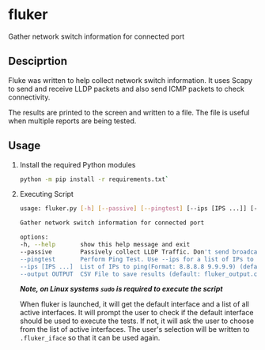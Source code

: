 # fluker

Gather network switch information for connected port

## Desciprtion

Fluke was written to help collect network switch information.  It uses Scapy to send and receive LLDP packets and also send ICMP packets to check connectivity.  

The results are printed to the screen and written to a file.  The file is useful when multiple reports are being tested.  

## Usage



1. Install the required Python modules

    ```bash
    python -m pip install -r requirements.txt`
    ```

2. Executing Script

    ```bash
    usage: fluker.py [-h] [--passive] [--pingtest] [--ips [IPS ...]] [--output OUTPUT]

    Gather network switch information for connected port

    options:
    -h, --help       show this help message and exit
    --passive        Passively collect LLDP Traffic. Don't send broadcast packet (default: False)
    --pingtest       Perform Ping Test. Use --ips for a list of IPs to ping (default: False)
    --ips [IPS ...]  List of IPs to ping(Format: 8.8.8.8 9.9.9.9) (default: ['8.8.8.8'])
    --output OUTPUT  CSV File to save results (default: fluker_output.csv)
    ```

    ***Note, on Linux systems `sudo` is required to execute the script***

    When fluker is launched, it will get the default interface and a list of all active interfaces.  It will prompt the user to check if the default interface should be used to execute the tests.  If not, it will ask the user to choose from the list of active interfaces.  The user's selection will be written to `.fluker_iface` so that it can be used again.

